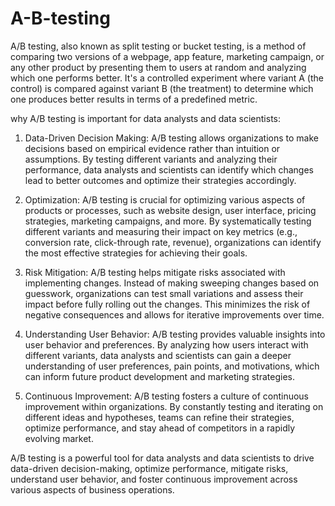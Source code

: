 # A-B-testing
A/B testing, also known as split testing or bucket testing, is a method of comparing two versions of a webpage, app feature, marketing campaign, or any other product by presenting them to users at random and analyzing which one performs better. It's a controlled experiment where variant A (the control) is compared against variant B (the treatment) to determine which one produces better results in terms of a predefined metric.

why A/B testing is important for data analysts and data scientists:

1. Data-Driven Decision Making: A/B testing allows organizations to make decisions based on empirical evidence rather than intuition or assumptions. By testing different variants and analyzing their performance, data analysts and scientists can identify which changes lead to better outcomes and optimize their strategies accordingly.

2. Optimization: A/B testing is crucial for optimizing various aspects of products or processes, such as website design, user interface, pricing strategies, marketing campaigns, and more. By systematically testing different variants and measuring their impact on key metrics (e.g., conversion rate, click-through rate, revenue), organizations can identify the most effective strategies for achieving their goals.

3. Risk Mitigation: A/B testing helps mitigate risks associated with implementing changes. Instead of making sweeping changes based on guesswork, organizations can test small variations and assess their impact before fully rolling out the changes. This minimizes the risk of negative consequences and allows for iterative improvements over time.

4. Understanding User Behavior: A/B testing provides valuable insights into user behavior and preferences. By analyzing how users interact with different variants, data analysts and scientists can gain a deeper understanding of user preferences, pain points, and motivations, which can inform future product development and marketing strategies.

5. Continuous Improvement: A/B testing fosters a culture of continuous improvement within organizations. By constantly testing and iterating on different ideas and hypotheses, teams can refine their strategies, optimize performance, and stay ahead of competitors in a rapidly evolving market.

A/B testing is a powerful tool for data analysts and data scientists to drive data-driven decision-making, optimize performance, mitigate risks, understand user behavior, and foster continuous improvement across various aspects of business operations.
